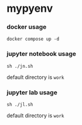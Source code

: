 # mypyenv

### docker usage
`docker compose up -d`

### jupyter notebook usage
`sh ./jn.sh`

default directory is `work`

### jupyter lab usage
`sh ./jl.sh`

default directory is `work`
